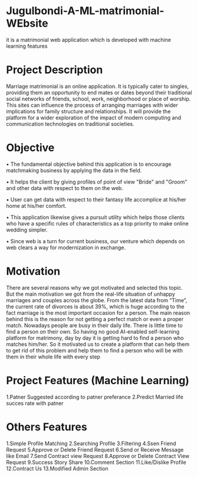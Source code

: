 # Jugulbondi-A-ML-matrimonial-WEbsite
it is a matrimonial web application which is developed with machine learning features

# Project Description
Marriage matrimonial is an online application. It is typically  cater  to  singles,  providing  them  an opportunity to end mates or dates beyond their traditional  social  networks  of  friends,  school, work, neighborhood or place of worship. This sites can influence the process of arranging marriages with wider implications for family structure and relationships.  It will provide the platform for a wider exploration of the impact of modern computing and communication technologies on traditional societies.
# Objective
•	The fundamental objective behind this application is to encourage matchmaking business by applying the data in the field. 

•	It helps the client by giving profiles of point of view "Bride" and "Groom" and other data with respect to them on the web. 

•	User can get data with respect to their fantasy life accomplice at his/her home at his/her comfort. 

•	This application likewise gives a pursuit utility which helps those clients who have a specific rules of characteristics as a top priority to make online wedding simpler. 

•	Since web is a turn for current business, our venture which depends on web clears a way for modernization in exchange.
# Motivation
There are several reasons why we got motivated and selected this topic. But the main motivation we got from the real-life situation of unhappy marriages and couples across the globe. From the latest data from “Time”, the current rate of divorces is about 39%, which is huge according to the fact marriage is the most important occasion for a person. The main reason behind this is the reason for not getting a perfect match or even a proper match. Nowadays people are busy in their daily life. There is little time to find a person on their own. So having no good AI-enabled self-learning platform for matrimony, day by day it is getting hard to find a person who matches him/her. So it motivated us to create a platform that can help them to get rid of this problem and help them to find a person who will be with them in their whole life with every step


# Project Features (Machine Learning)
1.Patner Suggested according to patner preferance
2.Predict Married life succes rate with patner

# Others Features
1.Simple Profile Matching
2.Searching Profile
3.Filtering
4.Ssen Friend Request
5.Approve or Delete Friend Request
6.Send or Receive Message like Email
7.Send Contract view Request
8.Approve or Delete Contract View Request
9.Success Story Share
10.Comment Section
11.Like/Dislike Profile 
12.Contract Us
13.Modified Admin Section


